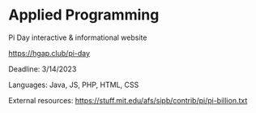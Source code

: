 # Applied Programming

Pi Day interactive & informational website

https://hgap.club/pi-day

Deadline: 3/14/2023

Languages: Java, JS, PHP, HTML, CSS

External resources: https://stuff.mit.edu/afs/sipb/contrib/pi/pi-billion.txt
